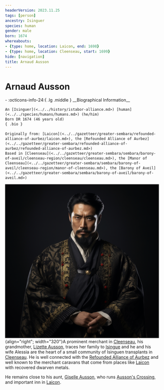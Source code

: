 ```yaml
---
headerVersion: 2023.11.25
tags: [person]
ancestry: Isinguer
species: human
gender: male
born: 1674
whereabouts:
- {type: home, location: Laicon, end: 1698}
- {type: home, location: Cleenseau, start: 1699}
hide: [navigation]
title: Arnaud Ausson
---
```

# Arnaud Ausson
<div class="grid cards ext-narrow-margin ext-one-column" markdown>
- :octicons-info-24:{ .lg .middle } __Biographical Information__

    An [Isinguer](<../../history/istabor-alliance.md>) [human](<../../species/humans/humans.md>) (he/him)  
    Born DR 1674 (46 years old)  
    { .bio }

    Originally from: [Laicon](<../../gazetteer/greater-sembara/refounded-alliance-of-aurbez/laicon.md>), the [Refounded Alliance of Aurbez](<../../gazetteer/greater-sembara/refounded-alliance-of-aurbez/refounded-alliance-of-aurbez.md>)
    Based in [Cleenseau](<../../gazetteer/greater-sembara/sembara/barony-of-aveil/cleenseau-region/cleenseau/cleenseau.md>), the [Manor of Cleenseau](<../../gazetteer/greater-sembara/sembara/barony-of-aveil/cleenseau-region/manor-of-cleenseau.md>), the [Barony of Aveil](<../../gazetteer/greater-sembara/sembara/barony-of-aveil/barony-of-aveil.md>)
</div>


![Arnaud Ausson](../../assets/arnaud-ausson.png){align="right"; width="320"}A prominent merchant in [Cleenseau](<../../gazetteer/greater-sembara/sembara/barony-of-aveil/cleenseau-region/cleenseau/cleenseau.md>), his grandmother, [Lizette Ausson](<../maseauns/lizette-ausson.md>), traces her family to [Isingue](<../../gazetteer/istaros-watershed/isingue.md>) and he and his wife Alessia are the heart of a small community of Isinguen transplants in [Cleenseau](<../../gazetteer/greater-sembara/sembara/barony-of-aveil/cleenseau-region/cleenseau/cleenseau.md>). He is well connected with the [Refounded Alliance of Aurbez](<../../gazetteer/greater-sembara/refounded-alliance-of-aurbez/refounded-alliance-of-aurbez.md>) and well known to the merchant caravans that come from places like [Laicon](<../../gazetteer/greater-sembara/refounded-alliance-of-aurbez/laicon.md>) with recovered dwarven metals. 

He remains close to his aunt, [Giselle Ausson](<./giselle-ausson.md>), who runs [Ausson's Crossing](<../../gazetteer/greater-sembara/refounded-alliance-of-aurbez/ausson-s-crossing.md>), and important inn in [Laicon](<../../gazetteer/greater-sembara/refounded-alliance-of-aurbez/laicon.md>).


